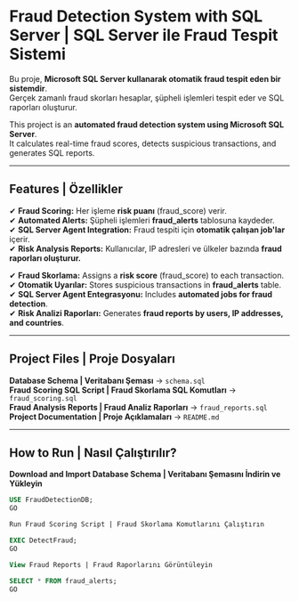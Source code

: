 # Fraud Detection System with SQL Server | SQL Server ile Fraud Tespit Sistemi 

Bu proje, **Microsoft SQL Server kullanarak otomatik fraud tespit eden bir sistemdir**.  
Gerçek zamanlı fraud skorları hesaplar, şüpheli işlemleri tespit eder ve SQL raporları oluşturur.  

This project is an **automated fraud detection system using Microsoft SQL Server**.  
It calculates real-time fraud scores, detects suspicious transactions, and generates SQL reports.  

---

## Features | Özellikler
✔ **Fraud Scoring:** Her işleme **risk puanı** (fraud_score) verir.  
✔ **Automated Alerts:** Şüpheli işlemleri **fraud_alerts** tablosuna kaydeder.  
✔ **SQL Server Agent Integration:** Fraud tespiti için **otomatik çalışan job'lar** içerir.  
✔ **Risk Analysis Reports:** Kullanıcılar, IP adresleri ve ülkeler bazında **fraud raporları oluşturur.**  

✔ **Fraud Skorlama:** Assigns a **risk score** (fraud_score) to each transaction.  
✔ **Otomatik Uyarılar:** Stores suspicious transactions in **fraud_alerts** table.  
✔ **SQL Server Agent Entegrasyonu:** Includes **automated jobs for fraud detection**.  
✔ **Risk Analizi Raporları:** Generates **fraud reports by users, IP addresses, and countries**.  

---

## Project Files | Proje Dosyaları

**Database Schema | Veritabanı Şeması** → `schema.sql`  
**Fraud Scoring SQL Script | Fraud Skorlama SQL Komutları** → `fraud_scoring.sql`  
**Fraud Analysis Reports | Fraud Analiz Raporları** → `fraud_reports.sql`  
**Project Documentation | Proje Açıklamaları** → `README.md`  

---

## How to Run | Nasıl Çalıştırılır?

 **Download and Import Database Schema | Veritabanı Şemasını İndirin ve Yükleyin**
```sql
USE FraudDetectionDB;
GO

Run Fraud Scoring Script | Fraud Skorlama Komutlarını Çalıştırın

EXEC DetectFraud;
GO

View Fraud Reports | Fraud Raporlarını Görüntüleyin

SELECT * FROM fraud_alerts;
GO


